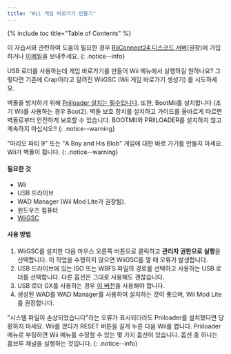 ```yaml
---
title: "Wii 게임 바로가기 만들기"
---
```


{% include toc title="Table of Contents" %}

이 자습서와 관련하여 도움이 필요한 경우 [RiiConnect24 디스코드 서버](https://discord.gg/rc24)(권장)에 가입하거나 [이메일](mailto:support@riiconnect24.net)을 보내주세요.
{: .notice--info}

USB 로더를 사용하는데 게임 바로가기를 만들어 Wii 메뉴에서 실행하길 원하나요? 그렇다면 기존에 Crap이라고 알려진 WiiGSC (Wii 게임 바로가기 생성기) 를 시도하세요.

벽돌을 방지하기 위해 [Priiloader 설치는 필수입니다](/priiloader). 또한, BootMii를 설치합니다 (초기 Wii를 사용하는 경우 Boot2). 벽돌 보호 장치를 설치하고 가이드를 올바르게 따르면 벽돌로부터 안전하게 보호할 수 있습니다. BOOTMII와 PRIILOADER를 설치하지 않고 계속하지 마십시오!!
{: .notice--warning}

"마리오 파티 9" 또는 "A Boy and His Blob" 게임에 대한 바로 가기를 만들지 마세요. Wii가 벽돌이 됩니다.
{: .notice--warning}

#### 필요한 것

* Wii
* USB 드라이브
* WAD Manager (Wii Mod Lite가 권장됨).
* 윈도우즈 컴퓨터
* [WiiGSC](https://wiidatabase.de/downloads/pc-tools/wiigsc-ehemals-crap/)

#### 사용 방법

1. WiiGSC를 설치한 다음 마우스 오른쪽 버튼으로 클릭하고 **관리자 권한으로 실행**을 선택합니다. 이 작업을 수행하지 않으면 WiiGSC를 열 때 오류가 발생합니다.
2. USB 드라이브에 있는 ISO 또는 WBFS 파일의 경로를 선택하고 사용하는 USB 로더를 선택합니다. 다른 옵션은 그대로 사용해도 괜찮습니다.
3. USB 로더 GX를 사용하는 경우 [이 버전](https://hbb1.oscwii.org/hbb/usbloader_gx/usbloader_gx.zip)을 사용해야 합니다.
4. 생성된 WAD를 WAD Manager를 사용하여 설치하는 것이 좋으며, Wii Mod Lite를 권장합니다.

"시스템 파일이 손상되었습니다"라는 오류가 표시되더라도 Priiloader를 설치했다면 당황하지 마세요. Wii를 껐다가 RESET 버튼을 길게 누른 다음 Wii를 켭니다. Priiloader 메뉴로 부팅하면 Wii 메뉴를 수정할 수 있는 몇 가지 옵션이 있습니다. 옵션 중 하나는 홈브루 채널을 실행하는 것입니다.
{: .notice--info}
